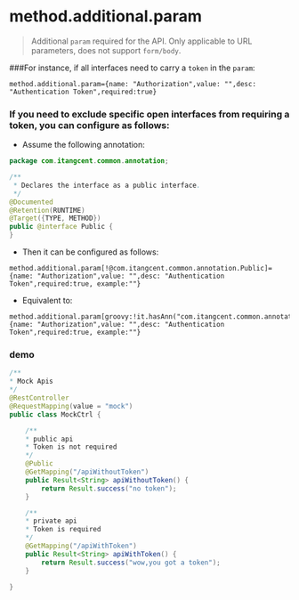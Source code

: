 # method.additional.param

> Additional `param` required for the API.
> Only applicable to URL parameters, does not support `form/body`.

###For instance, if all interfaces need to carry a `token` in the `param`:

```properties
method.additional.param={name: "Authorization",value: "",desc: "Authentication Token",required:true}
```

### If you need to exclude specific open interfaces from requiring a token, you can configure as follows:

- Assume the following annotation:

```java
package com.itangcent.common.annotation;

/**
 * Declares the interface as a public interface.
 */
@Documented
@Retention(RUNTIME)
@Target({TYPE, METHOD})
public @interface Public {
}
```

- Then it can be configured as follows:

```properties
method.additional.param[!@com.itangcent.common.annotation.Public]={name: "Authorization",value: "",desc: "Authentication Token",required:true, example:""}
```

- Equivalent to:

```properties
method.additional.param[groovy:!it.hasAnn("com.itangcent.common.annotation.Public")]={name: "Authorization",value: "",desc: "Authentication Token",required:true, example:""}
```


### demo

```java
/**
* Mock Apis
*/
@RestController
@RequestMapping(value = "mock")
public class MockCtrl {

    /**
    * public api
    * Token is not required
    */
    @Public
    @GetMapping("/apiWithoutToken")
    public Result<String> apiWithoutToken() {
        return Result.success("no token");
    }

    /**
    * private api
    * Token is required
    */
    @GetMapping("/apiWithToken")
    public Result<String> apiWithToken() {
        return Result.success("wow,you got a token");
    }

}
```